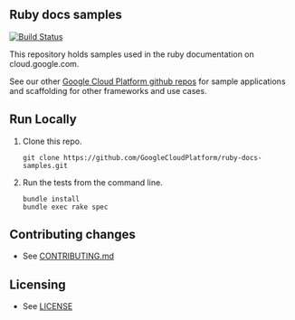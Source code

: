 ## Ruby docs samples

[![Build Status](https://travis-ci.org/GoogleCloudPlatform/ruby-docs-samples.svg?branch=master)](https://travis-ci.org/GoogleCloudPlatform/ruby-docs-samples)

This repository holds samples used in the ruby documentation on
cloud.google.com.

See our other [Google Cloud Platform github
repos](https://github.com/GoogleCloudPlatform) for sample applications and
scaffolding for other frameworks and use cases.

## Run Locally
1. Clone this repo.

   ```
   git clone https://github.com/GoogleCloudPlatform/ruby-docs-samples.git
   ```
1. Run the tests from the command line.

   ```
   bundle install
   bundle exec rake spec
   ```

## Contributing changes

* See [CONTRIBUTING.md](CONTRIBUTING.md)

## Licensing

* See [LICENSE](LICENSE)
